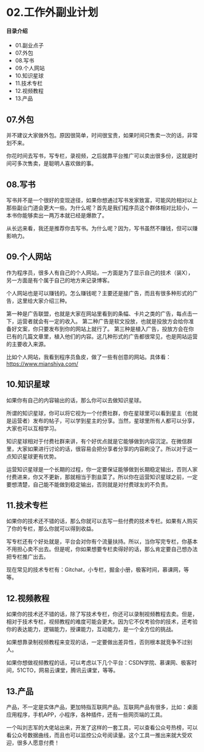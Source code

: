 # 02.工作外副业计划
#### 目录介绍
- 01.副业点子
- 07.外包
- 08.写书
- 09.个人网站
- 10.知识星球
- 11.技术专栏
- 12.视频教程
- 13.产品

## 07.外包

并不建议大家做外包。原因很简单，时间很宝贵，如果时间只售卖一次的话，非常划不来。

你花时间去写书，写专栏，录视频，之后就靠平台推广可以卖出很多份，这就是时间可多次售卖，是聪明人喜欢做的事。

## 08.写书

写书并不是一个很好的变现途径，如果你想通过写书发家致富，可能风险相对以上那些副业门道会更大一些。为什么呢？首先是我们程序员这个群体相对比较小，一本书你能够卖出一两万本就已经是爆款了。

从长远来看，我还是推荐你去写书。为什么呢？因为，写书虽然不赚钱，但可以赚影响力。

## 09.个人网站

作为程序员，很多人有自己的个人网站，一方面是为了显示自己的技术（装X），另一方面是有个属于自己的地方来记录博客。

个人网站也是可以赚钱的。怎么赚钱呢？主要还是接广告，而且有很多种形式的广告，这里给大家介绍三种。

第一种是广告联盟，也就是大家在网站里看到的条幅、卡片之类的广告，每点击一下，运营者就会有一定的收入。
第二种广告是软文投放，也就是投放方会给你准备好文案，你只要发布到你的网站上就行了。
第三种是植入广告，投放方会在你已有的几篇文章里，植入他们的内容。这几种形式的广告都很常见，也是网站运营的主要收入来源。

比如个人网站，我看到程序员鱼皮，做了一些有创意的网站。具体看：https://www.mianshiya.com/

## 10.知识星球

如果你有自己的内容输出的话，那么你可以去做知识星球。

所谓的知识星球，你可以将它视为一个付费社群，你在星球里可以看到星主（也就是运营者）发布的帖子，可以学到星主的分享。当然，星球里所有人都可以分享，大家也可以互相学习。

知识星球相对于付费社群来讲，有个好优点就是它能够做到内容沉淀。在微信群里，大家如果进行讨论的话，很容易会把分享者分享的内容刷没了。所以对于这一点知识星球更有优势。

运营知识星球是一个长期的过程，你一定要保证能够做到长期稳定输出，否则人家付费进来，你又不更新，那就相当于割韭菜了。所以你在运营知识星球之前，一定要想清楚，自己能不能做到稳定输出，否则就是对付费球友的不负责。

## 11.技术专栏

如果你的技术还不错的话，那么你就可以去写一些付费的技术专栏。如果有人购买了你的专栏，那么你就可以得到收益。

写专栏还有个好处就是，平台会对你有个流量扶持。所以，当你写完专栏，你基本不用担心卖不出去。但是呢，你如果想要专栏卖得好的话，那么肯定要自己想办法把专栏推广出去。

现在常见的技术专栏有：Gitchat，小专栏，掘金小册，极客时间，慕课网，等等。

## 12.视频教程

如果你的技术还不错的话，除了写技术专栏，你还可以录制视频教程去卖。但是，相对于技术专栏，视频教程的难度可能会更大。因为它不仅考验你的技术，还考验你的表达能力，逻辑能力，授课能力，互动能力，是一个全方位的挑战。

如果想靠录制视频教程来变现的话，一定要做出差异性，否则根本就竞争不过别人。

如果你想做视频教程的话，可以考虑以下几个平台：CSDN学院、慕课网、极客时间，51CTO，网易云课堂，腾讯云课堂，等等。

## 13.产品

产品，不一定是实体产品，更加特指互联网产品。互联网产品有很多，比如：桌面应用程序，手机APP，小程序，各种插件，还有一些网页端的工具。

一个叫刘志军的大佬站出来，开发了这样的一套工具，可以查看公众号热榜，可以看公众号数据曲线，而且也可以监控公众号阅读量。这个工具一推出来就大受欢迎，很多人愿意付费！

















